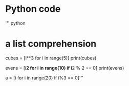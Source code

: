 # Python code
''' python
# a list comprehension
cubes = [i**3 for i in range(5)]
print(cubes)

evens = [i**2 for i in range(10) if i**2 % 2 == 0]
print(evens)

a = [i for i in range(20) if i%3 == 0]'''
